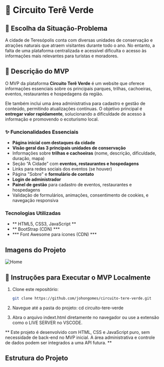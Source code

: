 # 🌿 Circuito Terê Verde

## 📌 Escolha da Situação-Problema

A cidade de Teresópolis conta com diversas unidades de conservação e atrações naturais que atraem visitantes durante todo o ano. No entanto, a falta de uma plataforma centralizada e acessível dificulta o acesso às informações mais relevantes para turistas e moradores.

## 🧪 Descrição do MVP

O MVP da plataforma **Circuito Terê Verde** é um website que oferece informações essenciais sobre os principais parques, trilhas, cachoeiras, eventos, restaurantes e hospedagens da região. 

Ele também inclui uma área administrativa para cadastro e gestão de conteúdo, permitindo atualizações contínuas. O objetivo principal é **entregar valor rapidamente**, solucionando a dificuldade de acesso à informação e promovendo o ecoturismo local.

### ✨ Funcionalidades Essenciais

- **Página inicial com destaques da cidade**
- **Visão geral das 3 principais unidades de conservação**
- Informações sobre **trilhas e cachoeiras** (nome, descrição, dificuldade, duração, mapa)
- Seção “A Cidade” com **eventos, restaurantes e hospedagens**
- Links para redes sociais dos eventos (se houver)
- Página "Sobre" e **formulário de contato**
- **Login de administrador**
- **Painel de gestão** para cadastro de eventos, restaurantes e hospedagens
- Validação de formulários, animações, consentimento de cookies, e navegação responsiva

### Tecnologias Utilizadas
- ** HTML5, CSS3, JavaScript **
- ** BootStrap (CDN) ***
- *** Font Awesome para ícones (CDN) ***

## Imagens do Projeto 

![ Home ](https://i.postimg.cc/sD9BFZt4/home.png)


## 🚀 Instruções para Executar o MVP Localmente

1. Clone este repositório:
   ```bash
   git clone https://github.com/johongomes/circuito-tere-verde.git
2. Navegue até a pasta do projeto:
   cd circuito-tere-verde

3. Abra o arquivo indext.html diretamente no navegador ou use a extensão como o LIVE SERVER no VSCODE.

** Este projeto é desenvolvido com HTML, CSS e JavaScript puro, sem necessidade de back-end no MVP inicial. A área administrativa e controle de dados podem ser integrados a uma API futura. **


## Estrutura do Projeto


